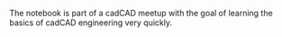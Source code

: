 The notebook is part of a cadCAD meetup with the goal of learning the basics of cadCAD engineering very quickly.

